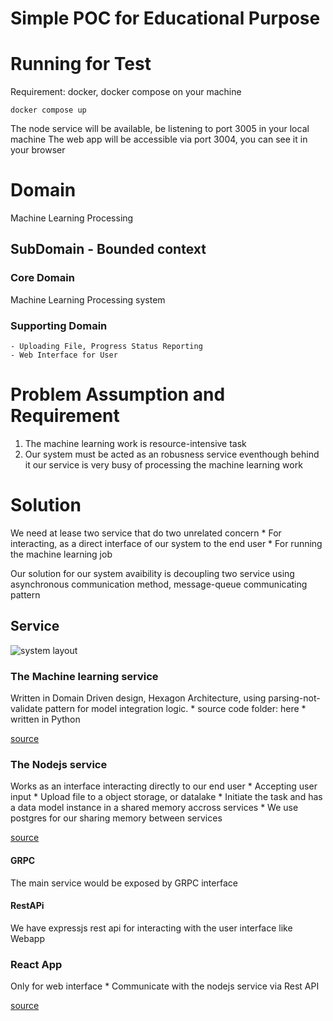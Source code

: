 # Simple POC for Educational Purpose

# Running for Test

Requirement: docker, docker compose on your machine

```
docker compose up
```
The node service will be available, be listening to port 3005 in your local machine
The web app will be accessible via port 3004, you can see it in your browser
# Domain

Machine Learning Processing

## SubDomain - Bounded context 

### Core Domain

Machine Learning Processing system

### Supporting Domain

    - Uploading File, Progress Status Reporting
    - Web Interface for User

# Problem Assumption and Requirement

1. The machine learning work is resource-intensive task
2. Our system must be acted as an robusness service eventhough behind it our service is very busy of processing the machine learning work

# Solution

We need at lease two service that do two unrelated concern
    * For interacting, as a direct interface of our system to the end user
    * For running the machine learning job

Our solution for our system avaibility is decoupling two service using asynchronous communication method, message-queue communicating pattern

## Service

![system layout](https://pub-655b129b1b4f44dda33a7f1a9bf4d857.r2.dev/Untitled-2023-11-24-1104.png "system layout")

### The Machine learning service

Written in Domain Driven design, Hexagon Architecture, using parsing-not-validate pattern for model integration logic.
    * source code folder: here
    * written in Python

[source](https://github.com/p77u4n/poc-ml-system-1/tree/master/modules/machine-learning)

### The Nodejs service 

Works as an interface interacting directly to our end user
    * Accepting user input
        * Upload file to a object storage, or datalake
    * Initiate the task and has a data model instance in a shared memory accross services
        * We use postgres for our sharing memory between services

[source](https://github.com/p77u4n/poc-ml-system-1/tree/master/modules/portal-service)

#### GRPC
The main service would be exposed by GRPC interface

#### RestAPi
We have expressjs rest api for interacting with the user interface like Webapp

### React App

Only for web interface
    * Communicate with the nodejs service via Rest API

[source](https://github.com/p77u4n/poc-ml-system-1/tree/master/modules/webapp)
    
